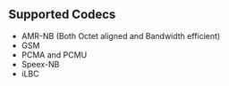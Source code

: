 ## Supported Codecs ##
  * AMR-NB (Both Octet aligned and Bandwidth efficient)
  * GSM
  * PCMA and PCMU
  * Speex-NB
  * iLBC
